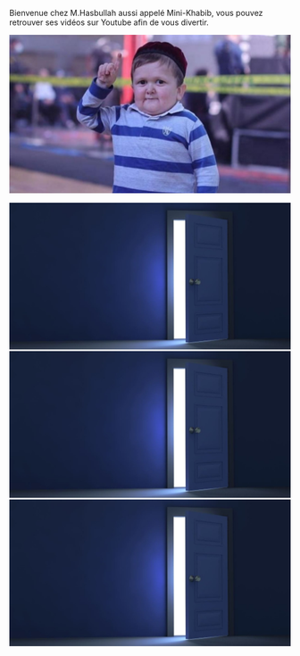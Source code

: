 Bienvenue chez M.Hasbullah aussi appelé Mini-Khabib, vous pouvez retrouver
ses vidéos sur Youtube afin de vous divertir.

![Hasbullah](/images/hasbullah.jpg)

[![door1](/images/door.jpg)](https://github.com/Vaksalan/myLabesgi/blob/a1d77cacbf1e502444aeeabd644e4ef5f8154600/salle4.md)
[![door2](/images/door.jpg)](https://github.com/Vaksalan/myLabesgi/blob/a1d77cacbf1e502444aeeabd644e4ef5f8154600/salle2.md)
[![door3](/images/door.jpg)](https://github.com/Vaksalan/myLabesgi/blob/a1d77cacbf1e502444aeeabd644e4ef5f8154600/salle1.md)
